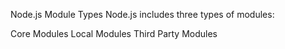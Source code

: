 Node.js Module Types
Node.js includes three types of modules:

Core Modules
Local Modules
Third Party Modules